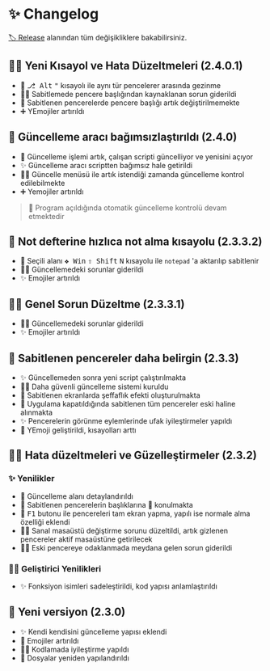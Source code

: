 # ✨ Changelog

[🏷️ Release](https://github.com/yedhrab/YHotkeys/releases) alanından tüm değişikliklere bakabilirsiniz.

## 👨‍🔧 Yeni Kısayol ve Hata Düzeltmeleri (2.4.0.1)

- 💫 <kbd>⎇ Alt</kbd> <kbd>"</kbd> kısayolı ile aynı tür pencelerer arasında gezinme
- 👨‍🔧 Sabitlemede pencere başlığından kaynaklanan sorun giderildi
- 🧹 Sabitlenen pencerelerde pencere başlığı artık değiştirilmemekte
- ➕ YEmojiler artırıldı

## 🚀 Güncelleme aracı bağımsızlaştırıldı (2.4.0)

- 🚀 Güncelleme işlemi artık, çalışan scripti güncelliyor ve yenisini açıyor
- ✨ Güncelleme aracı scriptten bağımsız hale getirildi
- 👮‍♂️ Güncelle menüsü ile artık istendiği zamanda güncelleme kontrol edilebilmekte
- ➕ Yemojiler artırıldı

> 🚅 Program açıldığında otomatik güncelleme kontrolü devam etmektedir

## 📝 Not defterine hızlıca not alma kısayolu (2.3.3.2)

- 📝 Seçili alanı <kbd>❖ Win</kbd> <kbd>⇧ Shift</kbd> <kbd>N</kbd> kısayolu ile `notepad` 'a aktarılıp sabitlenir
- 👨‍🔧 Güncellemedeki sorunlar giderildi
- ✨ Emojiler artırıldı

## 👨‍🔧 Genel Sorun Düzeltme (2.3.3.1)

- 👨‍🔧 Güncellemedeki sorunlar giderildi
- ✨ Emojiler artırıldı

## 📌 Sabitlenen pencereler daha belirgin (2.3.3)

- ✨ Güncellemeden sonra yeni script çalıştırılmakta
- 👮‍♂️ Daha güvenli güncelleme sistemi kuruldu
- 🌃 Sabitlenen ekranlarda şeffaflık efekti oluşturulmakta
- 🌄 Uygulama kapatıldığında sabitlenen tüm pencereler eski haline alınmakta
- ✨ Pencerelerin görünme eylemlerinde ufak iyileştirmeler yapıldı
- 🚀 YEmoji geliştirildi, kısayolları arttı

## 👨‍🔧 Hata düzeltmeleri ve Güzelleştirmeler (2.3.2)

### ✨ Yenilikler

- 💫 Güncelleme alanı detaylandırıldı
- 📑 Sabitlenen pencerelerin başlıklarına 📌 konulmakta
- 🔳 <kbd>F1</kbd> butonu ile pencereleri tam ekran yapma, yapılı ise normale alma özelliği eklendi
- 👨‍🔧 Sanal masaüstü değiştirme sorunu düzeltildi, artık gizlenen pencereler aktif masaüstüne getirilecek
- 👨‍🔧 Eski pencereye odaklanmada meydana gelen sorun giderildi

### 👨‍💻 Geliştirici Yenilikleri

- ✨ Fonksiyon isimleri sadeleştirildi, kod yapısı anlamlaştırıldı

## 🚀 Yeni versiyon (2.3.0)

- ✨ Kendi kendisini güncelleme yapısı eklendi
- 💖 Emojiler artırıldı
- 👨‍💻 Kodlamada iyileştirme yapıldı
- 📂 Dosyalar yeniden yapılandırıldı
